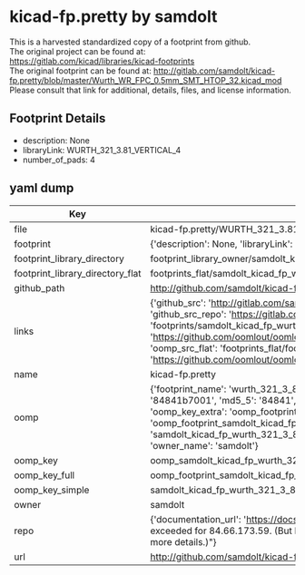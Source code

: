 # kicad-fp.pretty by samdolt  
This is a harvested standardized copy of a footprint from github.  
The original project can be found at:  
https://gitlab.com/kicad/libraries/kicad-footprints  
The original footprint can be found at:
http://gitlab.com/samdolt/kicad-fp.pretty/blob/master/Wurth_WR_FPC_0.5mm_SMT_HTOP_32.kicad_mod
Please consult that link for additional, details, files, and license information.  
## Footprint Details
* description: None  
* libraryLink: WURTH_321_3.81_VERTICAL_4  
* number_of_pads: 4  
## yaml dump  
| Key | Value |  
| --- | --- |  
| file | kicad-fp.pretty/WURTH_321_3.81_VERTICAL_4.kicad_mod |  
| footprint | {'description': None, 'libraryLink': 'WURTH_321_3.81_VERTICAL_4', 'number_of_pads': 4} |  
| footprint_library_directory | footprint_library_owner/samdolt_kicad-fp.pretty |  
| footprint_library_directory_flat | footprints_flat/samdolt_kicad_fp_wurth_321_3_81_vertical_4/working |  
| github_path | http://github.com/samdolt/kicad-fp.pretty/blob/master/WURTH_321_3.81_VERTICAL_4.kicad_mod |  
| links | {'github_src': 'http://gitlab.com/samdolt/kicad-fp.pretty/blob/master/Wurth_WR_FPC_0.5mm_SMT_HTOP_32.kicad_mod', 'github_src_repo': 'https://gitlab.com/kicad/libraries/kicad-footprints', 'oomp_bot': 'footprints/samdolt_kicad_fp_wurth_321_3_81_vertical_4/working', 'oomp_bot_github': 'https://github.com/oomlout/oomlout_oomp_footprint_bot/tree/main/footprints/samdolt_kicad_fp_wurth_321_3_81_vertical_4/working', 'oomp_src_flat': 'footprints_flat/footprints_flat/samdolt_kicad_fp_wurth_321_3_81_vertical_4/working', 'oomp_src_flat_github': 'https://github.com/oomlout/oomlout_oomp_footprint_src/tree/main/footprints_flat/samdolt_kicad_fp_wurth_321_3_81_vertical_4/working'} |  
| name | kicad-fp.pretty |  
| oomp | {'footprint_name': 'wurth_321_3_81_vertical_4', 'library_name': 'kicad_fp', 'md5': '84841b70018b5c2449b792a661725d1f', 'md5_10': '84841b7001', 'md5_5': '84841', 'md5_6': '84841b', 'oomp_key': 'oomp_samdolt_kicad_fp_wurth_321_3_81_vertical_4', 'oomp_key_extra': 'oomp_footprint_samdolt_kicad_fp_wurth_321_3_81_vertical_4', 'oomp_key_full': 'oomp_footprint_samdolt_kicad_fp_wurth_321_3_81_vertical_4_84841b', 'oomp_key_simple': 'samdolt_kicad_fp_wurth_321_3_81_vertical_4', 'original_filename': 'kicad-fp.pretty/WURTH_321_3.81_VERTICAL_4.kicad_mod', 'owner_name': 'samdolt'} |  
| oomp_key | oomp_samdolt_kicad_fp_wurth_321_3_81_vertical_4 |  
| oomp_key_full | oomp_footprint_samdolt_kicad_fp_wurth_321_3_81_vertical_4 |  
| oomp_key_simple | samdolt_kicad_fp_wurth_321_3_81_vertical_4 |  
| owner | samdolt |  
| repo | {'documentation_url': 'https://docs.github.com/rest/overview/resources-in-the-rest-api#rate-limiting', 'message': "API rate limit exceeded for 84.66.173.59. (But here's the good news: Authenticated requests get a higher rate limit. Check out the documentation for more details.)"} |  
| url | http://github.com/samdolt/kicad-fp.pretty |  

